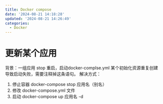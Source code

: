 ```yaml
---
title: Docker compose
date: '2024-08-21 14:18:28'
updated: '2024-08-21 14:26:49'
categories:
  - Docker
---
```

# 更新某个应用
背景：一组应用 stop 重启，启动docker-complse.yml 某个初始化资源重复创建导致启动失败，需要注释掉这条语句。
解决方式：

1. 停止容器 docker-compose stop 应用名（别名）
2. 修改 docker-compose.yml 文件
3. 启动 docker-compose up 应用名 -d

